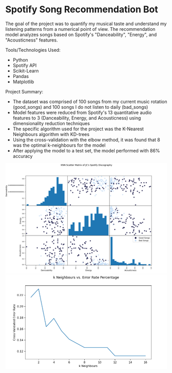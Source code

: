# Spotify Song Recommendation Bot

The goal of the project was to quantify my musical taste and understand my listening patterns from a numerical point of view. The recommendation model analyzes songs based on Spotify's "Danceability", "Energy", and "Acousticness" features.

Tools/Technologies Used:
- Python
- Spotify API
- Scikit-Learn
- Pandas
- Matplotlib

Project Summary:
- The dataset was comprised of 100 songs from my current music rotation (good_songs) and 100 songs I do not listen to daily (bad_songs)
- Model features were reduced from Spotify's 13 quantitative audio features to 3 (Danceability, Energy, and Acousticness) using dimensionality reduction techniques
- The specific algorithm used for the project was the K-Nearest Neighbours algorithm with KD-trees
- Using the cross-validation with the elbow method, it was found that 8 was the optimal k-neighbours for the model
- After applying the model to a test set, the model performed with 86% accuracy

![alt text](https://github.com/jobcabanto/Spotify-Recommendation-Bot/blob/main/res/knn_chart.png)
![alt text](https://github.com/jobcabanto/Spotify-Recommendation-Bot/blob/main/res/elbow_method.png)
